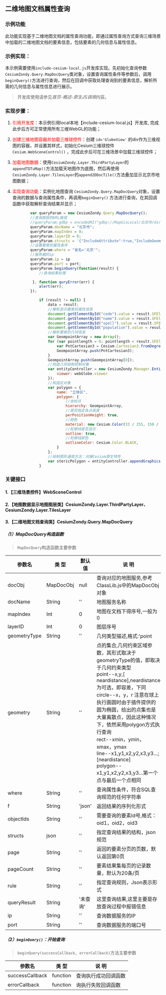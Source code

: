 ## 二维地图文档属性查询

### 示例功能

此功能实现基于二维地图文档的属性查询功能，即通过属性查询方式查询三维场景中加载的二维地图文档的要素信息，包括要素的几何信息与属性信息。

### 示例实现：

本示例需要使用`include-cesium-local.js`开发库实现。先初始化查询参数`CesiumZondy.Query.MapDocQuery`类对象，设置查询属性条件等参数后，调用`beginQuery()`方法进行查询，然后在回调中获取处理查询到的要素信息，解析所需的几何信息与属性信息进行展示。

> 开发库使用请参见*首页-概述-原生JS调用*内容。

### 实现步骤：

1. <font color=red>引用开发库</font>：本示例引用local本地【include-cesium-local.js】开发库, 完成此步后方可正常使用所有三维WebGL的功能；

2. <font color=red>创建三维地图容器并加载三维球控件</font>：创建 `id='GlobeView'` 的div作为三维视图的容器，并设置其样式，初始化Cesium三维球控件 `Cesium.WebSceneControl()` ，完成此步后可在三维场景中加载三维球控件；

3. <font color=red>加载地图数据</font>：使用`CesiumZondy.Layer.ThirdPartyLayer`的`appendTDTuMap()`方法加载天地图作为底图，然后再使用`CesiumZondy.Layer.TilesLayer`的`append2DDocTile()`方法叠加显示北京市地图数据；


4. <font color=red>实现查询功能</font>：实例化地图查询 `CesiumZondy.Query.MapDocQuery`对象，设置查询的数据与查询属性条件，再调用`beginQuery()` 方法进行查询，在其回调函数中获取解析查询结果并显示；
  
    ``` Javascript
            var queryParam = new CesiumZondy.Query.MapDocQuery();
            //查询图层的URL路径
            //queryParam.gdbp = encodeURI("gdbp://MapGisLocal/北京市/ds/行政区/sfcls/北京市");
            queryParam.docName = "北京市";
            queryParam.mapIndex = 0;
            queryParam.layerID = 0;
            queryParam.structs = '{"IncludeAttribute":true,"IncludeGeometry":true,"IncludeWebGraphic":false}';
            //设置要素的属性条件
            queryParam.where = "省名='北京'";
            //服务器的ip
            queryParam.ip = ip
            queryParam.port = port;
            queryParam.beginQuery(function(result) {           
                //查询结果处理

             }, function quryError(err) {
                alert(err);
            });
    ```  

    ``` Javascript
                if (result != null) {
                    data = result;
                    //解析显示要素的属性信息
                    document.getElementById("code").value = result.SFEleArray[0].AttValue[2];
                    document.getElementById("name").value = result.SFEleArray[0].AttValue[3];
                    document.getElementById("spell").value = result.SFEleArray[0].AttValue[4];
                    document.getElementById("population").value = result.SFEleArray[0].AttValue[40];
                    //解析要素的几何信息
                    var GeompointArray = new Array();
                    for (var pointlength = 0; pointlength < result.SFEleArray[0].fGeom.RegGeom[0].Rings[0].Arcs[0].Dots.length; pointlength++) {
                        var PntCartesian3 = Cesium.Cartesian3.fromDegrees(result.SFEleArray[0].fGeom.RegGeom[0].Rings[0].Arcs[0].Dots[pointlength].x, result.SFEleArray[0].fGeom.RegGeom[0].Rings[0].Arcs[0].Dots[pointlength].y, 10);
                        GeompointArray.push(PntCartesian3);
                    }
                    GeompointArray.push(GeompointArray[0]);
                    //构造几何绘制控制对象
                    var entityController = new CesiumZondy.Manager.EntityController({
                        viewer: webGlobe.viewer
                    });
                    //构造区对象
                    var polygon = {
                        name: "立体区",
                        polygon: {
                            //坐标点
                            hierarchy: GeompointArray,
                            //是否指定各点高度
                            perPositionHeight: true,
                            //颜色
                            material: new Cesium.Color(33 / 255, 150 / 255, 243 / 255, 0.5),
                            //轮廓线是否显示
                            outline: true,
                            //轮廓线颜色
                            outlineColor: Cesium.Color.BLACK,
                        }
                    };
                    //绘制图形通用方法：对接Cesium原生特性
                    var stericPolygon = entityController.appendGraphics(polygon);
                }
    ```  


### 关键接口

#### 1.【三维场景控件】WebSceneControl

#### 2.【地图数据显示地图图层类】CesiumZondy.Layer.ThirdPartyLayer、CesiumZondy.Layer.TilesLayer

#### 3.【二维地图文档查询类】CesiumZondy.Query.MapDocQuery

##### （1）MapDocQuery构造函数

> `MapDocQuery`构造函数主要参数

|参数名|类 型|默认值|说 明|
|-|-|-|-|
|docObj|MapDocObj|null|查询对应的地图服务,参考ClassLib.js中的MapDocObj对象|
|docName|String|''|地图服务名称|
|mapIndex|Int|0|地图在文档下得序号,一般为0|
|layerID|Int|0|图层序号|
|geometryType|String|''|几何类型描述,格式:'point | circle | rect | line | polygon'|
|geometry|String|''|点的集合,几何约束区域参数，其形式取决于geometryType的值，即取决于几何约束类型<br/>point--x,y,[ neardistance],neardistance为可选，即容差，下同<br/>circle--x，y，r 注意在球上执行画圆时由于插件提供的圆为椭圆，给出的点集也是大量离散点，因此这种情况下，依然采用polygon方式执行查询<br/> rect--xmin，ymin，xmax，ymax <br/>line--x1,y1,x2,y2,x3,y3…;[neardistance]<br/>polygon--x1,y1,x2,y2,x3,y3…第一个点与最后一个点相同|
|where|String|''|查询属性条件，符合SQL查询规范的任何字符串|
|f|String|'json'|返回结果的序列化形式|
|objectIds|String|''|需要查询的要素Id号,格式：oid1，oid2，oid3|
|structs|json|''|指定查询结果的结构，json规范|
|page|String|''|返回的要素分页的页数，默认返回第0页|
|pageCount|String|''|要素结果集每页的记录数量，默认为20条/页|
|rule|String|''|指定查询规则，Json表示形式|
|queryResult|String|'未查询'|这里查询结果,这里主要是存放查询过程中报错信息|
|ip|String|''|查询数据服务的IP|
|port|String|''|查询数据服务的端口号|



##### （2）`beginQuery()`：开始查询

> `beginQuery(successCallback, errorCallback)`方法主要参数

|参数名|类 型|说 明|
|-|-|-|
|successCallback|function|查询执行成功回调函数|
|errorCallback|function|询执行失败回调函数|
